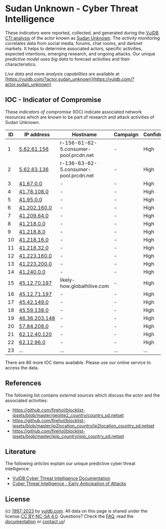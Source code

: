 # Sudan Unknown - Cyber Threat Intelligence

These _indicators_ were reported, collected, and generated during the [VulDB CTI analysis](https://vuldb.com/?kb.cti) of the actor known as [Sudan Unknown](https://vuldb.com/?actor.sudan_unknown). The _activity monitoring_ correlates data from social media, forums, chat rooms, and darknet markets. It helps to determine associated actors, specific activities, expected intentions, emerging research, and ongoing attacks. Our unique _predictive model_ uses _big data_ to forecast activities and their characteristics.

_Live data_ and more _analysis capabilities_ are available at [https://vuldb.com/?actor.sudan_unknown](https://vuldb.com/?actor.sudan_unknown)

## IOC - Indicator of Compromise

These _indicators of compromise_ (IOC) indicate associated network resources which are known to be part of research and attack activities of Sudan Unknown.

ID | IP address | Hostname | Campaign | Confidence
-- | ---------- | -------- | -------- | ----------
1 | [5.62.61.156](https://vuldb.com/?ip.5.62.61.156) | r-156-61-62-5.consumer-pool.prcdn.net | - | High
2 | [5.62.63.136](https://vuldb.com/?ip.5.62.63.136) | r-136-63-62-5.consumer-pool.prcdn.net | - | High
3 | [41.67.0.0](https://vuldb.com/?ip.41.67.0.0) | - | - | High
4 | [41.78.108.0](https://vuldb.com/?ip.41.78.108.0) | - | - | High
5 | [41.95.0.0](https://vuldb.com/?ip.41.95.0.0) | - | - | High
6 | [41.202.160.0](https://vuldb.com/?ip.41.202.160.0) | - | - | High
7 | [41.209.64.0](https://vuldb.com/?ip.41.209.64.0) | - | - | High
8 | [41.218.0.0](https://vuldb.com/?ip.41.218.0.0) | - | - | High
9 | [41.218.8.0](https://vuldb.com/?ip.41.218.8.0) | - | - | High
10 | [41.218.16.0](https://vuldb.com/?ip.41.218.16.0) | - | - | High
11 | [41.218.32.0](https://vuldb.com/?ip.41.218.32.0) | - | - | High
12 | [41.223.160.0](https://vuldb.com/?ip.41.223.160.0) | - | - | High
13 | [41.223.200.0](https://vuldb.com/?ip.41.223.200.0) | - | - | High
14 | [41.240.0.0](https://vuldb.com/?ip.41.240.0.0) | - | - | High
15 | [45.12.70.197](https://vuldb.com/?ip.45.12.70.197) | likely-how.globalhilive.com | - | High
16 | [45.12.71.197](https://vuldb.com/?ip.45.12.71.197) | - | - | High
17 | [45.42.149.0](https://vuldb.com/?ip.45.42.149.0) | - | - | High
18 | [45.59.138.0](https://vuldb.com/?ip.45.59.138.0) | - | - | High
19 | [46.36.203.148](https://vuldb.com/?ip.46.36.203.148) | - | - | High
20 | [57.84.208.0](https://vuldb.com/?ip.57.84.208.0) | - | - | High
21 | [62.12.40.120](https://vuldb.com/?ip.62.12.40.120) | - | - | High
22 | [62.12.96.0](https://vuldb.com/?ip.62.12.96.0) | - | - | High
23 | ... | ... | ... | ...

There are 86 more IOC items available. Please use our online service to access the data.

## References

The following list contains _external sources_ which discuss the actor and the associated activities:

* https://github.com/firehol/blocklist-ipsets/blob/master/geolite2_country/country_sd.netset
* https://github.com/firehol/blocklist-ipsets/blob/master/ip2location_country/ip2location_country_sd.netset
* https://github.com/firehol/blocklist-ipsets/blob/master/ipip_country/ipip_country_sd.netset

## Literature

The following _articles_ explain our unique predictive cyber threat intelligence:

* [VulDB Cyber Threat Intelligence Documentation](https://vuldb.com/?kb.cti)
* [Cyber Threat Intelligence - Early Anticipation of Attacks](https://www.scip.ch/en/?labs.20201022)

## License

(c) [1997-2023](https://vuldb.com/?kb.changelog) by [vuldb.com](https://vuldb.com/?kb.about). All data on this page is shared under the license [CC BY-NC-SA 4.0](https://creativecommons.org/licenses/by-nc-sa/4.0/). Questions? Check the [FAQ](https://vuldb.com/?kb.faq), read the [documentation](https://vuldb.com/?kb) or [contact us](https://vuldb.com/?contact)!
